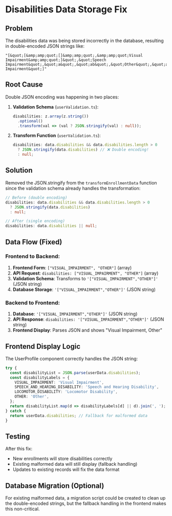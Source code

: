 # Disabilities Data Storage Fix

## Problem

The disabilities data was being stored incorrectly in the database, resulting in double-encoded JSON strings like:

```
"[&quot;[&amp;amp;quot;[]&amp;amp;quot;,&amp;amp;quot;Visual Impairment&amp;amp;quot;]&quot;,&quot;Speech Impairment&quot;,&quot;a&quot;,&quot;ab&quot;,&quot;Other&quot;,&quot;abc&quot;,&quot;Visual Impairment&quot;]"
```

## Root Cause

Double JSON encoding was happening in two places:

1. **Validation Schema** (`userValidation.ts`):

   ```typescript
   disabilities: z.array(z.string())
     .optional()
     .transform(val => (val ? JSON.stringify(val) : null));
   ```

2. **Transform Function** (`userValidation.ts`):
   ```typescript
   disabilities: data.disabilities && data.disabilities.length > 0
     ? JSON.stringify(data.disabilities) // ❌ Double encoding!
     : null;
   ```

## Solution

Removed the JSON.stringify from the `transformEnrollmentData` function since the validation schema already handles the transformation:

```typescript
// Before (double encoding)
disabilities: data.disabilities && data.disabilities.length > 0
  ? JSON.stringify(data.disabilities)
  : null;

// After (single encoding)
disabilities: data.disabilities || null;
```

## Data Flow (Fixed)

### Frontend to Backend:

1. **Frontend Form**: `["VISUAL_IMPAIRMENT", "OTHER"]` (array)
2. **API Request**: `disabilities: ["VISUAL_IMPAIRMENT", "OTHER"]` (array)
3. **Validation Schema**: Transforms to `'["VISUAL_IMPAIRMENT","OTHER"]'` (JSON string)
4. **Database Storage**: `'["VISUAL_IMPAIRMENT","OTHER"]'` (JSON string)

### Backend to Frontend:

1. **Database**: `'["VISUAL_IMPAIRMENT","OTHER"]'` (JSON string)
2. **API Response**: `disabilities: '["VISUAL_IMPAIRMENT","OTHER"]'` (JSON string)
3. **Frontend Display**: Parses JSON and shows "Visual Impairment, Other"

## Frontend Display Logic

The UserProfile component correctly handles the JSON string:

```typescript
try {
  const disabilityList = JSON.parse(userData.disabilities);
  const disabilityLabels = {
    VISUAL_IMPAIRMENT: 'Visual Impairment',
    SPEECH_AND_HEARING_DISABILITY: 'Speech and Hearing Disability',
    LOCOMOTOR_DISABILITY: 'Locomotor Disability',
    OTHER: 'Other',
  };
  return disabilityList.map(d => disabilityLabels[d] || d).join(', ');
} catch {
  return userData.disabilities; // Fallback for malformed data
}
```

## Testing

After this fix:

- New enrollments will store disabilities correctly
- Existing malformed data will still display (fallback handling)
- Updates to existing records will fix the data format

## Database Migration (Optional)

For existing malformed data, a migration script could be created to clean up the double-encoded strings, but the fallback handling in the frontend makes this non-critical.
